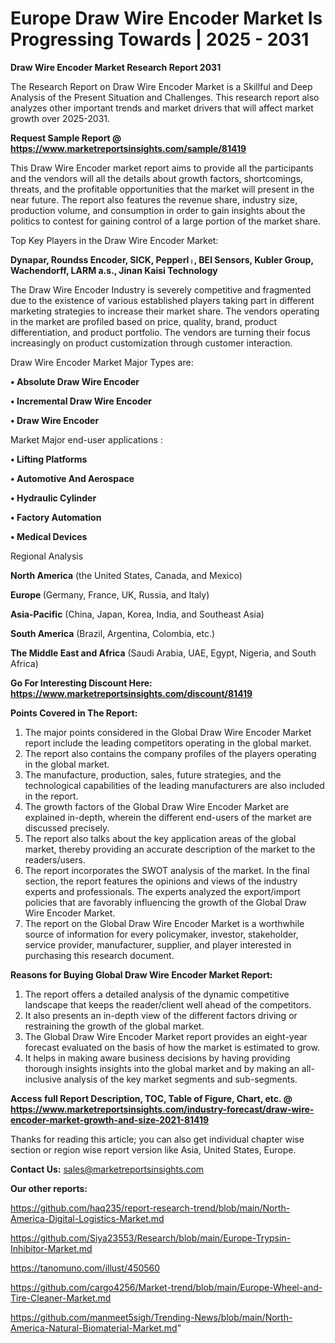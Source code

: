 # Europe Draw Wire Encoder Market Is Progressing Towards | 2025 - 2031

<strong>Draw Wire Encoder Market Research Report 2031</strong>

The Research Report on Draw Wire Encoder Market is a Skillful and Deep Analysis of the Present Situation and Challenges. This research report also analyzes other important trends and market drivers that will affect market growth over 2025-2031.

<strong>Request Sample Report @ <a href=https://www.marketreportsinsights.com/sample/81419>https://www.marketreportsinsights.com/sample/81419</a></strong>

This Draw Wire Encoder market report aims to provide all the participants and the vendors will all the details about growth factors, shortcomings, threats, and the profitable opportunities that the market will present in the near future. The report also features the revenue share, industry size, production volume, and consumption in order to gain insights about the politics to contest for gaining control of a large portion of the market share.

Top Key Players in the Draw Wire Encoder Market:

<strong>Dynapar, Roundss Encoder, SICK, Pepperlᛧ, BEI Sensors, Kubler Group, Wachendorff, LARM a.s., Jinan Kaisi Technology</strong>

The Draw Wire Encoder Industry is severely competitive and fragmented due to the existence of various established players taking part in different marketing strategies to increase their market share. The vendors operating in the market are profiled based on price, quality, brand, product differentiation, and product portfolio. The vendors are turning their focus increasingly on product customization through customer interaction.

Draw Wire Encoder Market Major Types are:

<strong>• Absolute Draw Wire Encoder

• Incremental Draw Wire Encoder

• Draw Wire Encoder</strong>

Market Major end-user applications :

<strong>• Lifting Platforms

• Automotive And Aerospace

• Hydraulic Cylinder

• Factory Automation

• Medical Devices</strong>

Regional Analysis

</u><strong><b>North America</b></strong> (the United States, Canada, and Mexico)

<strong><b>Europe </b></strong>(Germany, France, UK, Russia, and Italy)

<strong><b>Asia-Pacific</b></strong> (China, Japan, Korea, India, and Southeast Asia)

<strong><b>South America</b></strong> (Brazil, Argentina, Colombia, etc.)

<strong><b>The Middle East and Africa</b></strong> (Saudi Arabia, UAE, Egypt, Nigeria, and South Africa)

<strong>Go For Interesting Discount Here: <a href=https://www.marketreportsinsights.com/discount/81419>https://www.marketreportsinsights.com/discount/81419</a></strong>

<strong>Points Covered in The Report:</strong>
<ol>
  <li>The major points considered in the Global Draw Wire Encoder Market report include the leading competitors operating in the global market.</li>
  <li>The report also contains the company profiles of the players operating in the global market.</li>
  <li>The manufacture, production, sales, future strategies, and the technological capabilities of the leading manufacturers are also included in the report.</li>
  <li>The growth factors of the Global Draw Wire Encoder Market are explained in-depth, wherein the different end-users of the market are discussed precisely.</li>
  <li>The report also talks about the key application areas of the global market, thereby providing an accurate description of the market to the readers/users.</li>
  <li>The report incorporates the SWOT analysis of the market. In the final section, the report features the opinions and views of the industry experts and professionals. The experts analyzed the export/import policies that are favorably influencing the growth of the Global Draw Wire Encoder Market.</li>
  <li>The report on the Global Draw Wire Encoder Market is a worthwhile source of information for every policymaker, investor, stakeholder, service provider, manufacturer, supplier, and player interested in purchasing this research document.</li>
</ol>
<strong>Reasons for Buying Global Draw Wire Encoder Market Report:</strong>

<ol>
  <li>The report offers a detailed analysis of the dynamic competitive landscape that keeps the reader/client well ahead of the competitors.</li>
  <li>It also presents an in-depth view of the different factors driving or restraining the growth of the global market.</li>
  <li>The Global Draw Wire Encoder Market report provides an eight-year forecast evaluated on the basis of how the market is estimated to grow.</li>
  <li>It helps in making aware business decisions by having providing thorough insights insights into the global market and by making an all-inclusive analysis of the key market segments and sub-segments.</li>
</ol>
<strong>Access full Report Description, TOC, Table of Figure, Chart, etc. @ <a href=https://www.marketreportsinsights.com/industry-forecast/draw-wire-encoder-market-growth-and-size-2021-81419>https://www.marketreportsinsights.com/industry-forecast/draw-wire-encoder-market-growth-and-size-2021-81419</a></strong>


Thanks for reading this article; you can also get individual chapter wise section or region wise report version like Asia, United States, Europe.

<strong>Contact Us:</strong>
sales@marketreportsinsights.com

<strong>Our other reports:</strong>

<a href=https://github.com/haq235/report-research-trend/blob/main/North-America-Digital-Logistics-Market.md>https://github.com/haq235/report-research-trend/blob/main/North-America-Digital-Logistics-Market.md</a>

<a href=https://github.com/Siya23553/Research/blob/main/Europe-Trypsin-Inhibitor-Market.md>https://github.com/Siya23553/Research/blob/main/Europe-Trypsin-Inhibitor-Market.md</a>

<a href=https://tanomuno.com/illust/450560>https://tanomuno.com/illust/450560</a>

<a href=https://github.com/cargo4256/Market-trend/blob/main/Europe-Wheel-and-Tire-Cleaner-Market.md>https://github.com/cargo4256/Market-trend/blob/main/Europe-Wheel-and-Tire-Cleaner-Market.md</a>

<a href=https://github.com/manmeet5sigh/Trending-News/blob/main/North-America-Natural-Biomaterial-Market.md>https://github.com/manmeet5sigh/Trending-News/blob/main/North-America-Natural-Biomaterial-Market.md</a>"
